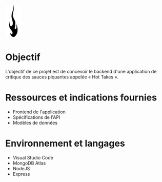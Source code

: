 <h1><img height="100px" alt="Hot Takes" src="https://raw.githubusercontent.com/MaelTst/MaelTissot_6_03112021/main/frontend/assets/images/flame.png" /></h1>

# Objectif
L'objectif de ce projet est de concevoir le backend d'une application de critique des sauces piquantes appelée « Hot Takes ».

# Ressources et indications fournies
* Frontend de l'application
* Spécifications de l'API
* Modèles de données


# Environnement et langages
* Visual Studio Code
* MongoDB Atlas
* NodeJS
* Express